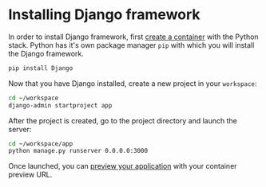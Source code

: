 # Installing Django framework

In order to install Django framework, first [create a container](/dashboard/containers/create-new-container) with the Python stack. Python has it's own package manager `pip` with which you will install the Django framework.

```sh
pip install Django
```

Now that you have Django installed, create a new project in your `workspace`:

```sh
cd ~/workspace
django-admin startproject app
```

After the project is created, go to the project directory and launch the server:

```sh
cd ~/workspace/app
python manage.py runserver 0.0.0.0:3000
```

Once launched, you can [preview your application](/general/getting-started/faq#preview-progress) with your container preview URL.
